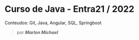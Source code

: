 # Curso de Java - Entra21 / 2022

Conteudos: Git, Java, Angular, SQL, Springboot


>por ***Marlon Michael***

